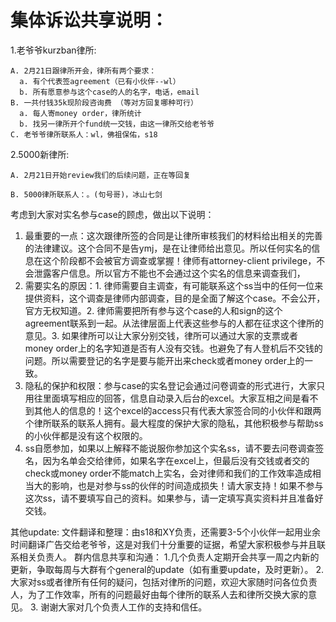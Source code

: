 # 集体诉讼共享说明：

1.老爷爷kurzban律所:
    
    A. 2月21日跟律所开会，律所有两个要求：
      a. 有个代表签agreement（已有小伙伴--wl）
      b. 所有愿意参与这个case的人的名字，电话，email
    B. 一共付钱35k现阶段咨询费 （等对方回复哪种可行）
      a. 每人寄money order，律所统计
      b. 找另一律所开个fund统一交钱，由这一律所交给老爷爷
    C. 老爷爷律所联系人：wl，佛祖保佑，s18
  
2.5000新律所:
    
    A. 2月21日开始review我们的后续问题，正在等回复
      
    B. 5000律所联系人：。(句号哥)，冰山七剑
      


考虑到大家对实名参与case的顾虑，做出以下说明：
 1. 最重要的一点：这次跟律所签的合同是让律所审核我们的材料给出相关的完善的法律建议。这个合同不是告ymj，是在让律师给出意见。所以任何实名的信息在这个阶段都不会被官方调查或掌握！律师有attorney-client privilege，不会泄露客户信息。所以官方不能也不会通过这个实名的信息来调查我们，
 2. 需要实名的原因：1. 律师需要自主调查，有可能联系这个ss当中的任何一位来提供资料，这个调查是律师内部调查，目的是全面了解这个case。不会公开，官方无权知道。2. 律师需要把所有参与这个case的人和sign的这个agreement联系到一起。从法律层面上代表这些参与的人都在征求这个律所的意见。3. 如果律所可以让大家分别交钱，律所可以通过大家的支票或者money order上的名字知道是否有人没有交钱。也避免了有人登机后不交钱的问题。所以需要登记的名字是要与能开出来check或者money order上的一致。
 3. 隐私的保护和权限：参与case的实名登记会通过问卷调查的形式进行，大家只用往里面填写相应的回答，信息自动录入后台的excel。大家互相之间是看不到其他人的信息的！这个excel的access只有代表大家签合同的小伙伴和跟两个律所联系的联系人拥有。最大程度的保护大家的隐私，其他积极参与帮助ss的小伙伴都是没有这个权限的。
 4. ss自愿参加，如果以上解释不能说服你参加这个实名ss，请不要去问卷调查签名，因为名单会交给律师，如果名字在excel上，但最后没有交钱或者交的check或money order不能match上实名，会对律师和我们的工作效率造成相当大的影响，也是对参与ss的伙伴的时间造成损失！请大家支持！如果不参与这次ss，请不要填写自己的资料。如果参与，请一定填写真实资料并且准备好交钱。



其他update:
文件翻译和整理：由s18和XY负责，还需要3-5个小伙伴一起用业余时间翻译广告交给老爷爷，这是对我们十分重要的证据，希望大家积极参与并且联系相关负责人。
群内信息共享和沟通：
  1.几个负责人定期开会共享一周之内新的更新，争取每周与大群有个general的update（如有重要update，及时更新）。
  2.大家对ss或者律所有任何的疑问，包括对律所的问题，欢迎大家随时问各位负责人，为了工作效率，所有的问题最好由每个律所的联系人去和律所交换大家的意见。
  3. 谢谢大家对几个负责人工作的支持和信任。
